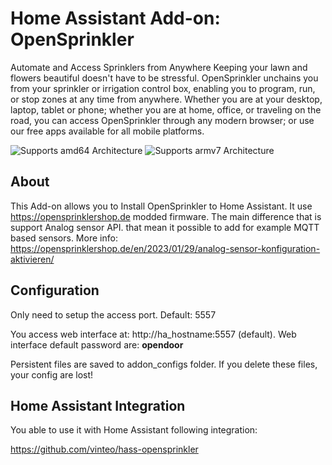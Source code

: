# Home Assistant Add-on: OpenSprinkler

Automate and Access Sprinklers from Anywhere
Keeping your lawn and flowers beautiful doesn't have to be stressful. OpenSprinkler unchains you from your sprinkler or irrigation control box, enabling you to program, run, or stop zones at any time from anywhere.
Whether you are at your desktop, laptop, tablet or phone; whether you are at home, office, or traveling on the road, you can access OpenSprinkler through any modern browser; or use our free apps available for all mobile platforms.

![Supports amd64 Architecture][amd64-shield] ![Supports armv7 Architecture][armv7-shield]

## About

This Add-on allows you to Install OpenSprinkler to Home Assistant. It use https://opensprinklershop.de modded firmware. The main difference that is support Analog sensor API. that mean it possible to add for example MQTT based sensors. More info: https://opensprinklershop.de/en/2023/01/29/analog-sensor-konfiguration-aktivieren/

## Configuration

Only need to setup the access port. Default: 5557

You access web interface at: http://ha_hostname:5557 (default). Web interface default password are: **opendoor**

Persistent files are saved to addon_configs folder. If you delete these files, your config are lost!

## Home Assistant Integration

You able to use it with Home Assistant following integration:

https://github.com/vinteo/hass-opensprinkler

[amd64-shield]: https://img.shields.io/badge/amd64-yes-green.svg
[armv7-shield]: https://img.shields.io/badge/armv7-yes-green.svg
